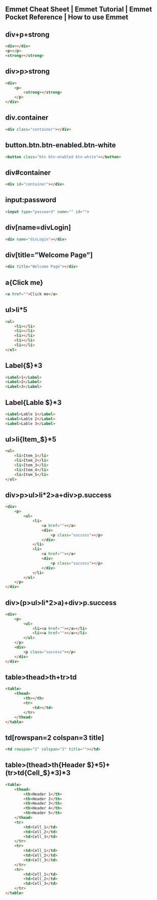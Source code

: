 
## Emmet Cheat Sheet | Emmet Tutorial | Emmet Pocket Reference | How to use Emmet 
## div+p+strong  
```html
<div></div>
<p></p>
<strong></strong>
```        
## div>p>strong
```html
<div>
    <p>
        <strong></strong>
    </p>
</div>
```                   
## div.container
```html
<div class="container"></div>
```  
## button.btn.btn-enabled.btn-white
```html
<button class="btn btn-enabled btn-white"></button>
```  
## div#container
```html
<div id="container"></div>
```  
## input:password
```html
<input type="password" name="" id="">
```  
## div[name=divLogin]
```html
<div name="divLogin"></div>
``` 
## div[title="Welcome Page"]
```html
<div title="Welcome Page"></div>
``` 
## a{Click me}
```html
<a href="">Click me</a>
``` 
## ul>li*5
```html
<ul>
    <li></li>
    <li></li>
    <li></li>
    <li></li>
    <li></li>
</ul>
```  
## Label{$}*3
```html
<Label>1</Label>
<Label>2</Label>
<Label>3</Label>
``` 
## Label{Lable $}*3
```html
<Label>Lable 1</Label>
<Label>Lable 2</Label>
<Label>Lable 3</Label>
``` 
## ul>li{Item_$}*5
```html
<ul>
    <li>Item_1</li>
    <li>Item_2</li>
    <li>Item_3</li>
    <li>Item_4</li>
    <li>Item_5</li>
</ul>
``` 
## div>p>ul>li*2>a+div>p.success
```html
<div>
    <p>
        <ul>
            <li>
                <a href=""></a>
                <div>
                    <p class="success"></p>
                </div>
            </li>
            <li>
                <a href=""></a>
                <div>
                    <p class="success"></p>
                </div>
            </li>
        </ul>
    </p>
</div>
```
## div>(p>ul>li*2>a)+div>p.success
```html
<div>
    <p>
        <ul>
            <li><a href=""></a></li>
            <li><a href=""></a></li>
        </ul>
    </p>
    <div>
        <p class="success"></p>
    </div>
</div>
``` 
## table>thead>th+tr>td
```html
<table>
    <thead>
        <th></th>
        <tr>
            <td></td>
        </tr>
    </thead>
</table>
```
## td[rowspan=2 colspan=3 title]
```html
<td rowspan="2" colspan="3" title=""></td>
``` 
## table>(thead>th{Header $}*5)+(tr>td{Cell_$}*3)*3
```html
<table>
    <thead>
        <th>Header 1</th>
        <th>Header 2</th>
        <th>Header 3</th>
        <th>Header 4</th>
        <th>Header 5</th>
    </thead>
    <tr>
        <td>Cell_1</td>
        <td>Cell_2</td>
        <td>Cell_3</td>
    </tr>
    <tr>
        <td>Cell_1</td>
        <td>Cell_2</td>
        <td>Cell_3</td>
    </tr>
    <tr>
        <td>Cell_1</td>
        <td>Cell_2</td>
        <td>Cell_3</td>
    </tr>
</table>
``` 

